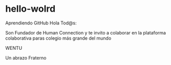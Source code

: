 # hello-wolrd
Aprendiendo GitHub
Hola Tod@s:

Son Fundador de Human Connection y te invito a colaborar en la plataforma colaborativa paras colegio más grande del mundo

WENTU

Un abrazo Fraterno
